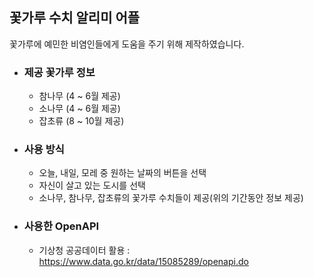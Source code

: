 ## 꽃가루 수치 알리미 어플

꽃가루에 예민한 비염인들에게 도움을 주기 위해 제작하였습니다.

- ### 제공 꽃가루 정보
  
  - 참나무 (4 ~ 6월 제공)
  - 소나무 (4 ~ 6월 제공)
  - 잡초류 (8 ~ 10월 제공)

- ### 사용 방식

  -  오늘, 내일, 모레 중 원하는 날짜의 버튼을 선택
  -  자신이 살고 있는 도시를 선택
  -  소나무, 참나무, 잡초류의 꽃가루 수치들이 제공(위의 기간동안 정보 제공)

- ### 사용한 OpenAPI

  - 기상청 공공데이터 활용 : https://www.data.go.kr/data/15085289/openapi.do
